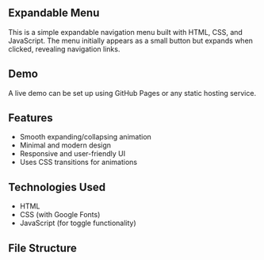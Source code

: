 ## Expandable Menu

This is a simple expandable navigation menu built with HTML, CSS, and JavaScript. The menu initially appears as a small button but expands when clicked, revealing navigation links.

## Demo

A live demo can be set up using GitHub Pages or any static hosting service.

## Features

- Smooth expanding/collapsing animation
- Minimal and modern design
- Responsive and user-friendly UI
- Uses CSS transitions for animations

## Technologies Used

- HTML
- CSS (with Google Fonts)
- JavaScript (for toggle functionality)

## File Structure
